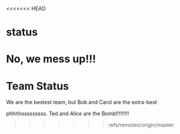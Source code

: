 <<<<<<< HEAD
# status
No, we mess up!!!
=======
# Team Status
We are the bestest team, but Bob and Carol are the extra-best

phhhhsssssssss. Ted and Alice are the Bomb!!!!!!!!!
>>>>>>> refs/remotes/origin/master
